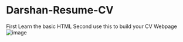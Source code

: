 # Darshan-Resume-CV
First Learn  the basic HTML
Second use this to build your CV Webpage
![image](https://github.com/user-attachments/assets/63782435-5290-479d-b5d5-316df217db6e)
